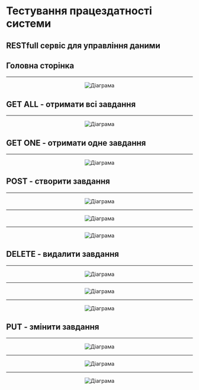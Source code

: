 # Тестування працездатності системи

## RESTfull сервіс для управління даними
## Головна сторінка
---
<center>
  
![Діаграма](1.png)

</center>

## GET ALL - отримати всі завдання
---
<center>
  
![Діаграма](2(9).png)

</center>

## GET ONE - отримати одне завдання
---
<center>
  
![Діаграма](3.png)

</center>

## POST - створити завдання
---
<center>
  
![Діаграма](4.png)

---
![Діаграма](5.png)

---
![Діаграма](6.png)

</center>

## DELETE - видалити завдання
---
<center>
  
![Діаграма](7.png)

---
![Діаграма](8.png)

---
![Діаграма](2(9).png)

</center>

## PUT - змінити завдання
---
<center>
  
![Діаграма](10.png)

---
![Діаграма](11.png)

---
![Діаграма](12.png)

</center>
